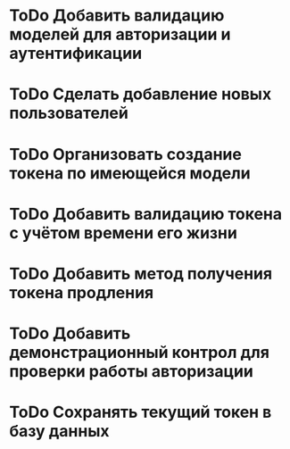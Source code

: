 # ToDo Добавить валидацию моделей для авторизации и аутентификации
# ToDo Сделать добавление новых пользователей
# ToDo Организовать создание токена по имеющейся модели
# ToDo Добавить валидацию токена с учётом времени его жизни
# ToDo Добавить метод получения токена продления
# ToDo Добавить демонстрационный контрол для проверки работы авторизации
# ToDo Сохранять текущий токен в базу данных
